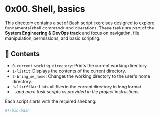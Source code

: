 # 0x00. Shell, basics

This directory contains a set of Bash script exercises designed to explore fundamental shell commands and operations. These tasks are part of the **System Engineering & DevOps track** and focus on navigation, file manipulation, permissions, and basic scripting.

## 📁 Contents

- `0-current_working_directory`: Prints the current working directory.
- `1-listit`: Displays the contents of the current directory.
- `2-bring_me_home`: Changes the working directory to the user's home directory.
- `3-listfiles`: Lists all files in the current directory in long format.
- _...and more task scripts as provided in the project instructions._

Each script starts with the required shebang:
```bash
#!/bin/bash
